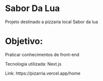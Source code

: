 

<h1>Sabor Da Lua </h1>

<p> Projeto destinado a pizzaria local Sabor da lua </p>

<h1> Objetivo: </h1>
<p> Praticar conhecimentos de front-end </p>

<p> Tecnologia utilizada: Next.js </p>
<p>Link: https://pizarria.vercel.app/home  </p>
